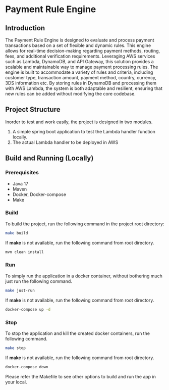 # Payment Rule Engine

## Introduction

The Payment Rule Engine is designed to evaluate and process payment transactions based on a set of flexible and dynamic rules. This engine allows for real-time decision-making regarding payment methods, routing, fees, and additional verification requirements. Leveraging AWS services such as Lambda, DynamoDB, and API Gateway, this solution provides a scalable and maintainable way to manage payment processing rules. The engine is built to accommodate a variety of rules and criteria, including customer type, transaction amount, payment method, country, currency, 3DS information etc. By storing rules in DynamoDB and processing them with AWS Lambda, the system is both adaptable and resilient, ensuring that new rules can be added without modifying the core codebase.

## Project Structure
Inorder to test and work easily, the project is designed in two modules. 
1. A simple spring boot application to test the Lambda handler function locally.
2. The actual Lambda handler to be deployed in AWS

## Build and Running (Locally)

### Prerequisites

- Java 17
- Maven
- Docker, Docker-compose
- Make

### Build

To build the project, run the following command in the project root directory:

```sh
make build
```
If **make** is not available, run the following command from root directory.
```sh
mvn clean install
```
### Run
To simply run the application in a docker container, without bothering much just run the following command.

```sh
make just-run
```
If **make** is not available, run the following command from root directory.
```sh
docker-compose up -d
```
### Stop
To stop the application and kill the created docker containers, run the following command.
```sh
make stop
```
If **make** is not available, run the following command from root directory.
```sh
docker-compose down
```

Please refer the Makefile to see other options to build and run the app in your local.